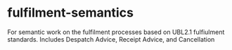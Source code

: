 # fulfilment-semantics
For semantic work on the fulfilment processes based on UBL2.1 fulfiulment standards.  Includes Despatch Advice, Receipt Advice, and Cancellation
